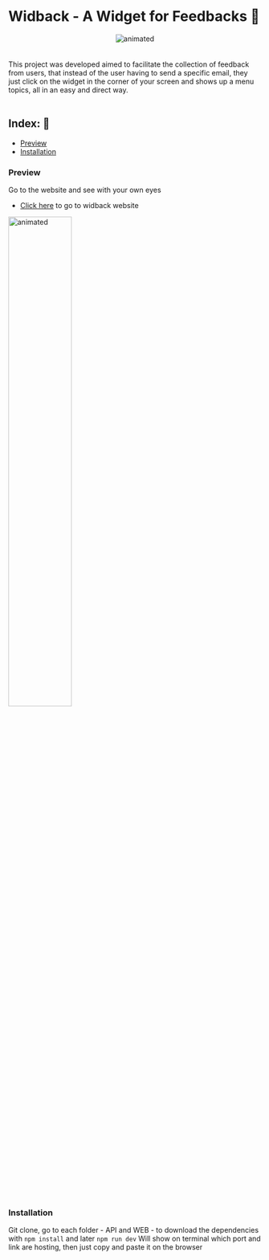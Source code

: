 # Widback - A Widget for Feedbacks 💬

<div align="center">
<img src="https://user-images.githubusercontent.com/53125029/167943551-915cf9dc-e2e2-4beb-9a61-0a23079cac03.gif" alt="animated"/>
</div> <br><br>
This project was developed aimed to facilitate the collection of feedback from users, that instead of the user having to send a specific email, they just click on the widget in the corner of your screen and shows up a menu topics, all in an easy and direct way. <br><br>


## Index: 🔗
* [Preview](#Preview)
* [Installation](#Installation)

### Preview
Go to the website and see with your own eyes
- [Click here](https://widback.juniokoi.dev) to go to widback website
<img src="https://user-images.githubusercontent.com/53125029/167980064-8a4fd57b-8ae1-450b-b759-5dfa123e0361.gif" alt="animated" width=50% height=50%>
<!-- <img src="" width=50% height=50%> -->

### Installation
Git clone, go to each folder - API and WEB - to download the dependencies with `npm install` and later `npm run dev`
Will show on terminal which port and link are hosting, then just copy and paste it on the browser
